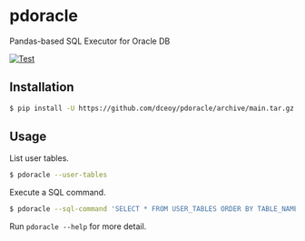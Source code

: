pdoracle
========

Pandas-based SQL Executor for Oracle DB

[![Test](https://github.com/dceoy/pdoracle/actions/workflows/test.yml/badge.svg)](https://github.com/dceoy/pdoracle/actions/workflows/test.yml)

Installation
------------

```sh
$ pip install -U https://github.com/dceoy/pdoracle/archive/main.tar.gz
```

Usage
-----

List user tables.

```sh
$ pdoracle --user-tables
```

Execute a SQL command.

```sh
$ pdoracle --sql-command 'SELECT * FROM USER_TABLES ORDER BY TABLE_NAME'
```

Run `pdoracle --help` for more detail.
